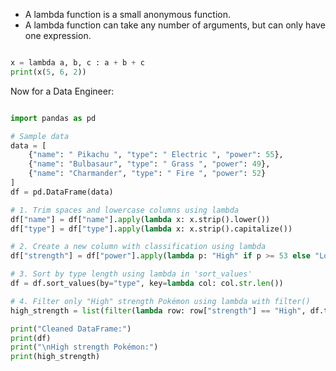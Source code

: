 - A lambda function is a small anonymous function.
- A lambda function can take any number of arguments, but can only have one expression.

```python

x = lambda a, b, c : a + b + c  
print(x(5, 6, 2))

```

Now for a Data Engineer:

```python

import pandas as pd

# Sample data
data = [
    {"name": " Pikachu ", "type": " Electric ", "power": 55},
    {"name": "Bulbasaur", "type": " Grass ", "power": 49},
    {"name": "Charmander", "type": " Fire ", "power": 52}
]
df = pd.DataFrame(data)

# 1. Trim spaces and lowercase columns using lambda
df["name"] = df["name"].apply(lambda x: x.strip().lower())
df["type"] = df["type"].apply(lambda x: x.strip().capitalize())

# 2. Create a new column with classification using lambda
df["strength"] = df["power"].apply(lambda p: "High" if p >= 53 else "Low")

# 3. Sort by type length using lambda in 'sort_values'
df = df.sort_values(by="type", key=lambda col: col.str.len())

# 4. Filter only "High" strength Pokémon using lambda with filter()
high_strength = list(filter(lambda row: row["strength"] == "High", df.to_dict(orient="records")))

print("Cleaned DataFrame:")
print(df)
print("\nHigh strength Pokémon:")
print(high_strength)

```